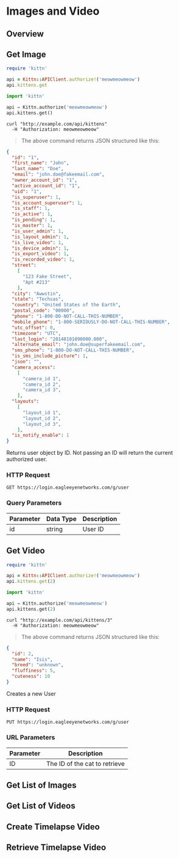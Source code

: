 # Images and Video

<!--===================================================================-->
## Overview

<!--===================================================================-->
## Get Image

```ruby
require 'kittn'

api = Kittn::APIClient.authorize!('meowmeowmeow')
api.kittens.get
```

```python
import 'kittn'

api = Kittn.authorize('meowmeowmeow')
api.kittens.get()
```

```shell
curl "http://example.com/api/kittens"
  -H "Authorization: meowmeowmeow"
```

> The above command returns JSON structured like this:

```json
{
  "id": "1",
  "first_name": "John",
  "last_name": "Doe",
  "email": "john.doe@fakeemail.com",
  "owner_account_id": "1",
  "active_account_id": "1",
  "uid": "1",
  "is_superuser": 1,
  "is_account_superuser": 1,
  "is_staff": 1,
  "is_active": 1,
  "is_pending": 1,
  "is_master": 1,
  "is_user_admin": 1,
  "is_layout_admin": 1,
  "is_live_video": 1,
  "is_device_admin": 1,
  "is_export_video": 1,
  "is_recorded_video": 1,
  "street": 
    [
      "123 Fake Street", 
      "Apt #213"
    ],
  "city": "Awwstin",
  "state": "Techsas",
  "country": "United States of the Earth",
  "postal_code": "00000",
  "phone": "1-800-DO-NOT-CALL-THIS-NUMBER",
  "mobile_phone": "1-800-SERIOUSLY-DO-NOT-CALL-THIS-NUMBER",
  "utc_offset": 0,
  "timezone": "UTC",
  "last_login": "20140101090000.000",
  "alternate_email": "john.doe@superfakeemail.com",
  "sms_phone": "1-800-DO-NOT-CALL-THIS-NUMBER",
  "is_sms_include_picture": 1,
  "json": "",
  "camera_access": 
    [
      "camera_id 1", 
      "camera_id 2", 
      "camera_id 3", 
    ],
  "layouts": 
    [
      "layout_id 1", 
      "layout_id 2", 
      "layout_id 3", 
    ],
  "is_notify_enable": 1
}
```

Returns user object by ID. Not passing an ID will return the current authorized user.

### HTTP Request

`GET https://login.eagleeyenetworks.com/g/user`

### Query Parameters

Parameter     | Data Type   | Description
---------     | ----------- | -----------
id            | string      | User ID

<!--===================================================================-->
## Get Video

```ruby
require 'kittn'

api = Kittn::APIClient.authorize!('meowmeowmeow')
api.kittens.get(2)
```

```python
import 'kittn'

api = Kittn.authorize('meowmeowmeow')
api.kittens.get(2)
```

```shell
curl "http://example.com/api/kittens/3"
  -H "Authorization: meowmeowmeow"
```

> The above command returns JSON structured like this:

```json
{
  "id": 2,
  "name": "Isis",
  "breed": "unknown",
  "fluffiness": 5,
  "cuteness": 10
}
```

Creates a new User

### HTTP Request

`PUT https://login.eagleeyenetworks.com/g/user`

### URL Parameters

Parameter | Description
--------- | -----------
ID | The ID of the cat to retrieve

<!--===================================================================-->
## Get List of Images

<!--===================================================================-->
## Get List of Videos

<!--===================================================================-->
## Create Timelapse Video

<!--===================================================================-->
## Retrieve Timelapse Video